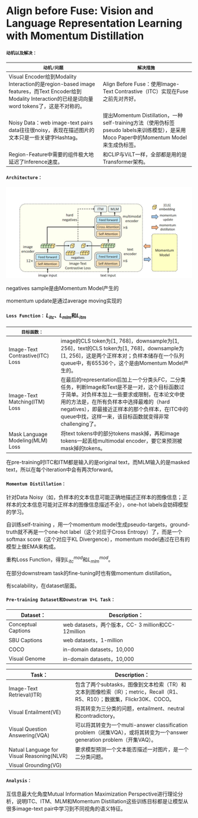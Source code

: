 # Align before Fuse: Vision and Language Representation Learning with Momentum Distillation

#### `动机以及解决：`

| `动机/问题`                                                  | `解决措施`                                                   |
| ------------------------------------------------------------ | ------------------------------------------------------------ |
| Visual Encoder给到Modality Interaction的是region-based image features，而Text Encoder给到Modality Interaction的已经是词向量word tokens了，这是不对称的。 | Align Before Fuse：使用Image-Text Contrastive（ITC）实现在Fuse之前先对齐好。 |
| Noisy Data：web image-text pairs data往往很noisy，表现在描述图片的文本只是一些关键字Hashtag。 | 提出Momentum Distillation，一种self-training方法（使用伪标签pseudo labels来训练模型），是采用Moco Paper中的Momentum Model来生成伪标签。 |
| Region-Feature中需要的组件极大地延迟了Inference速度。        | 和CLIP与ViLT一样，全部都是用的是Transformer架构。            |

#### `Architecture：`

<img src=".\Architecture.jpg" style="zoom:50%;" />

negatives sample是由Momentum Model产生的

momentum update是通过average moving实现的

#### `Loss Function：` $\textit{L}_{itc}$、$\textit{L}_{mlm}$和$\textit{L}_{itm}$

| `目标函数：`                     |                                                              |
| -------------------------------- | ------------------------------------------------------------ |
| Image-Text Contrastive(ITC) Loss | image的CLS token为[1, 768]，downsample为[1, 256]，text的CLS token为[1, 768]，downsample为[1, 256]，这是两个正样本对；负样本储存在一个队列queue中，有65536个，这个是由Momentum Model产生的。 |
| Image-Text Matching(ITM) Loss    | 在最后的representation后加上一个分类头FC，二分类任务，判断Image和Text是不是一对，这个目标函数过于简单。对负样本加上一些要求或限制，在本论文中使用的方法是，在所有负样本中选择最难的（hard negatives），即最接近正样本的那个负样本，在ITC中的queue中找，这样一来，该目标函数就变得非常challenging了。 |
| Mask Language Modeling(MLM) Loss | 将text tokens中的部分tokens mask掉，再和image tokens一起丢给multimodal encoder，要它来预测被mask掉的tokens。 |

在pre-training时ITC和ITM都是输入的是original text，而MLM输入的是masked text，所以在每个iteration中会有两次forward。

#### `Momentum Distillation：`

针对Data Noisy（如，负样本的文本信息可能正确地描述正样本的图像信息；正样本的文本信息可能对正样本的图像信息描述不全），one-hot labels会妨碍模型的学习。

自训练self-training ，用一个momentum model生成pseudo-targets，ground-truth就不再是一个one-hot label（这个对应于Cross Entropy）了，而是一个softmax score（这个对应于KL Divergence），momentum model通过在已有的模型上做EMA来构成。

重构Loss Function，得到$\textit{L}_{itc}^{mod}$和$\textit{L}_{mlm}^{mod}$​。

在部分downstream task的fine-tuning时也有做momentum distillation。

有scalability，在dataset层面。

#### `Pre-training Dataset和Downstram V+L Task：`

| Dataset：           | Description：                                       |
| ------------------- | --------------------------------------------------- |
| Conceptual Captions | web datasets，两个版本，CC- 3 million和CC-12million |
| SBU Captions        | web datasets，1-million                             |
| COCO                | in-domain datasets，10,000                          |
| Visual Genome       | in-domain datasets，10,000                          |

| Task：                                     | Description：                                                |
| ------------------------------------------ | ------------------------------------------------------------ |
| Image-Text Retrieval(ITR)                  | 包含了两个subtasks，图像到文本检索（TR）和文本到图像检索（IR）；metric，Recall（R1、R5、R10）；数据集，Flickr30K、COCO。 |
| Visual Entailment(VE)                      | 将其转变为三分类的问题，entailment、neutral和contradictory。 |
| Visual Question Answering(VQA)             | 可以将其转变为一个multi-answer classification problem（闭集VQA），或将其转变为一个answer generation problem（开集VAQ）。 |
| Natual Language for Visual Reasoning(NLVR) | 要求模型预测一个文本能否描述一对图片，是一个二分类问题。     |
| Visual Grounding(VG)                       |                                                              |

#### `Analysis：`

互信息最大化角度Mutual Information Maximization Perspective进行理论分析，说明ITC、ITM、MLM和Momentum Distillation这些训练目标都是让模型从很多image-text pair中学习到不同视角的语义特征。